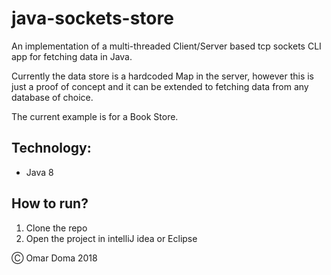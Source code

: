 # java-sockets-store

An implementation of a multi-threaded Client/Server based tcp sockets CLI app for fetching data in Java.

Currently the data store is a hardcoded Map in the server, however this is just a proof of concept and it can be extended to fetching data from any database of choice.

The current example is for a Book Store.

## Technology:

* Java 8


## How to run?

1. Clone the repo
2. Open the project in intelliJ idea or Eclipse


&#9400; Omar Doma 2018
